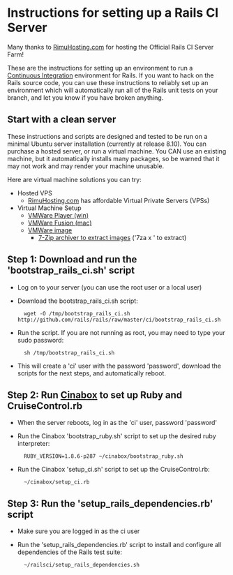 Instructions for setting up a Rails CI Server
=============================================

Many thanks to [RimuHosting.com](http://rimuhosting.com) for hosting the Official Rails CI Server Farm!

These are the instructions for setting up an environment to run a [Continuous Integration](http://martinfowler.com/articles/continuousIntegration.html) environment for Rails.  If you want to hack on the Rails source code, you can use these instructions to reliably set up an environment which will automatically run all of the Rails unit tests on your branch, and let you know if you have broken anything.


Start with a clean server
-------------------------

These instructions and scripts are designed and tested to be run on a minimal Ubuntu server installation (currently at release 8.10).  You can purchase a hosted server, or run a virtual machine.  You CAN use an existing machine, but it automatically installs many packages, so be warned that it may not work and may render your machine unusable.

Here are virtual machine solutions you can try:

* Hosted VPS
  * [RimuHosting.com](http://rimuhosting.com) has affordable Virtual Private Servers (VPSs)
* Virtual Machine Setup
  * [VMWare Player (win)](http://www.vmware.com/products/player/)
  * [VMWare Fusion (mac)](http://www.vmware.com/download/fusion/)
  * [VMWare image](http://www.vmware.com/appliances/directory/cat/45)
    * [7-Zip archiver to extract images](http://www.7-zip.org/) ('7za x <file>' to extract)


Step 1: Download and run the 'bootstrap\_rails\_ci.sh' script
-------------------------------------------------------------

* Log on to your server (you can use the root user or a local user)
* Download the bootstrap\_rails\_ci.sh script:

        wget -O /tmp/bootstrap_rails_ci.sh http://github.com/rails/rails/raw/master/ci/bootstrap_rails_ci.sh

* Run the script.  If you are not running as root, you may need to type your sudo password:

        sh /tmp/bootstrap_rails_ci.sh

* This will create a 'ci' user with the password 'password', download the scripts for the next steps, and automatically reboot.

Step 2: Run [Cinabox](http://github.com/thewoolleyman/cinabox) to set up Ruby and CruiseControl.rb
-------------------------------------------------------

* When the server reboots, log in as the 'ci' user, password 'password'
* Run the Cinabox 'bootstrap_ruby.sh' script to set up the desired ruby interpreter:

        RUBY_VERSION=1.8.6-p287 ~/cinabox/bootstrap_ruby.sh

* Run the Cinabox 'setup_ci.sh' script to set up the CruiseControl.rb:

        ~/cinabox/setup_ci.rb

Step 3: Run the 'setup\_rails\_dependencies.rb' script
----------------------------------------------------

* Make sure you are logged in as the ci user
* Run the 'setup\_rails\_dependencies.rb' script to install and configure all dependencies of the Rails test suite:

        ~/railsci/setup_rails_dependencies.sh
